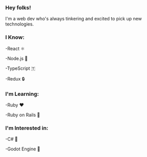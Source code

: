 ### Hey folks!

I'm a web dev who's always tinkering and excited to pick up new technologies.

### I Know:

-React ⚛️

-Node.js 🔮

-TypeScript 🇹

-Redux 🔒

### I'm Learning:

-Ruby ❤️

-Ruby on Rails 💖

### I'm Interested in:

-C# 🎼

-Godot Engine 🧊
